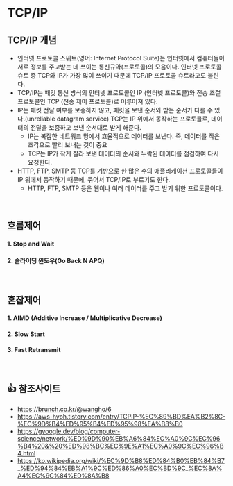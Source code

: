 # TCP/IP

## TCP/IP 개념
- 인터넷 프로토콜 스위트(영어: Internet Protocol Suite)는 인터넷에서 컴퓨터들이 서로 정보를 주고받는 데 쓰이는 통신규약(프로토콜)의 모음이다. 인터넷 프로토콜 슈트 중 TCP와 IP가 가장 많이 쓰이기 때문에 TCP/IP 프로토콜 슈트라고도 불린다.
- TCP/IP는 패킷 통신 방식의 인터넷 프로토콜인 IP (인터넷 프로토콜)와 전송 조절 프로토콜인 TCP (전송 제어 프로토콜)로 이루어져 있다. 
- IP는 패킷 전달 여부를 보증하지 않고, 패킷을 보낸 순서와 받는 순서가 다를 수 있다.(unreliable datagram service) TCP는 IP 위에서 동작하는 프로토콜로, 데이터의 전달을 보증하고 보낸 순서대로 받게 해준다. 
  - IP는 복잡한 네트워크 망에서 효율적으로 데이터를 보낸다. 즉, 데이터를 작은 조각으로 빨리 보내는 것이 중요
  - TCP는 IP가 작게 잘라 보낸 데이터의 순서와 누락된 데이터를 점검하여 다시 요청한다.
- HTTP, FTP, SMTP 등 TCP를 기반으로 한 많은 수의 애플리케이션 프로토콜들이 IP 위에서 동작하기 때문에, 묶어서 TCP/IP로 부르기도 한다.
    - HTTP, FTP, SMTP 등은 웹이나 여러 데이터를 주고 받기 위한 프로토콜이다.

<br/>

## 흐름제어

#### 1. Stop and Wait

#### 2. 슬라이딩 윈도우(Go Back N APQ)

<br/>

## 혼잡제어

#### 1. AIMD (Additive Increase / Multiplicative Decrease)

#### 2. Slow Start

#### 3. Fast Retransmit

<br/>

## 👍 참조사이트
- https://brunch.co.kr/@wangho/6
- https://aws-hyoh.tistory.com/entry/TCPIP-%EC%89%BD%EA%B2%8C-%EC%9D%B4%ED%95%B4%ED%95%98%EA%B8%B0
- https://gyoogle.dev/blog/computer-science/network/%ED%9D%90%EB%A6%84%EC%A0%9C%EC%96%B4%20&%20%ED%98%BC%EC%9E%A1%EC%A0%9C%EC%96%B4.html
- https://ko.wikipedia.org/wiki/%EC%9D%B8%ED%84%B0%EB%84%B7_%ED%94%84%EB%A1%9C%ED%86%A0%EC%BD%9C_%EC%8A%A4%EC%9C%84%ED%8A%B8